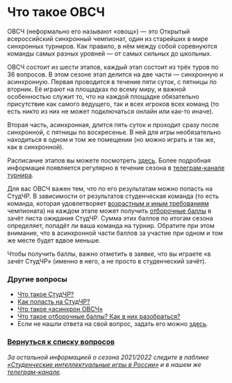 # Что такое ОВСЧ

ОВСЧ (неформально его называют «овощ») — это Открытый всероссийский синхронный чемпионат, один из старейших в мире синхронных турниров. Как правило, в нём между собой соревнуются команды самых разных уровней — от самых сильных до школьных.

ОВСЧ состоит из шести этапов, каждый этап состоит из трёх туров по 36 вопросов. В этом сезоне этап делится на две части — синхронную и асинхронную. Первая проводится в течение пяти суток, с пятницы по вторник. Её играют на площадках по всему миру, и важной особенностью служит то, что на каждой площадке обязательно присутствие как самого ведущего, так и всех игроков всех команд (то есть никто из них не может подключаться онлайн или как-то иначе). 

Вторая часть, асинхронная, длится пять суток и проходит сразу после синхронной, с пятницы по воскресенье. В ней для игры необязательно находиться в одном и том же помещении (но можно играть и так же, как в синхронной).

Расписание этапов вы можете посмотреть [здесь](https://vk.com/@chgk_student-kalendar). Более подробная информация появляется регулярно в течение сезона в [телеграм-канале турнира](https://t.me/ovsch).

Для вас ОВСЧ важен тем, что по его результатам можно попасть на СтудЧР. В зависимости от результатов студенческая команда (то есть команда, которая удовлетворяет [возрастным и иным требованиям](https://vk.com/@chgk_student-vozrast-studchr) чемпионата) на каждом этапе может получить [отборочные баллы](https://vk.com/@chgk_student-otborochnye-bally-wtf) в зачёт листа ожидания СтудЧР. Сумма этих баллов по итогам сезона определяет, попадёт ли ваша команда на турнир. Обратите при этом внимание, что в асинхронной части баллов за участие при одном и том же месте будет вдвое меньше.

Чтобы получить баллы, важно отметить в заявке, что вы играете «в зачёт СтудЧР» (именно в него, а не просто в студенческий зачёт).

### Другие вопросы

- [Что такое СтудЧР?](https://vk.com/@chgk_student-studchr-wtf)
- [Как попасть на СтудЧР?](https://vk.com/@chgk_student-kak-popast-na-studchr)
- [Что такое «асинхрон ОВСЧ»](https://vk.com/@chgk_student-asinhron-ovsch)
- [Что такое отборочные баллы? Как в них разобраться?](https://vk.com/@chgk_student-otborochnye-bally-wtf)
- Если не нашли ответа на свой вопрос, задать его можно [здесь](https://vk.com/topic-99683830_48233790).

### [Вернуться к списку вопросов](https://vk.com/@chgk_student-studchr-faq)

*За остальной информацией о сезона 2021/2022 следите в паблике [«Студенческие интеллектуальные игры в России»](https://vk.com/chgk_student) и в нашем же [телеграм-канале](https://t.me/chgk_student_ru).*
